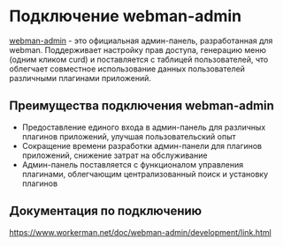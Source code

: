 # Подключение webman-admin

[webman-admin](https://www.workerman.net/plugin/82) - это официальная админ-панель, разработанная для webman.
Поддерживает настройку прав доступа, генерацию меню (одним кликом curd) и поставляется с таблицей пользователей, что облегчает совместное использование данных пользователей различными плагинами приложений.

## Преимущества подключения webman-admin

* Предоставление единого входа в админ-панель для различных плагинов приложений, улучшая пользовательский опыт
* Сокращение времени разработки админ-панели для плагинов приложений, снижение затрат на обслуживание
* Админ-панель поставляется с функционалом управления плагинами, облегчающим централизованный поиск и установку плагинов

## Документация по подключению
https://www.workerman.net/doc/webman-admin/development/link.html
